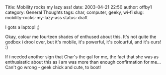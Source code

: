 Title: Mobility rocks my lazy ass!
date: 2003-04-21 22:50
author: offby1
category: General Thoughts
tags: char, computer, geeky, wi-fi
slug: mobility-rocks-my-lazy-ass
status: draft

I gots a laptop! ;)

Okay, colour me fourteen shades of enthused about this. It\'s not quite the godbox i drool over, but it\'s mobile, it\'s powerful, it\'s colourful, and it\'s ours! :)

If i needed another sign that Char\'s the gal for me, the fact that she was as enthusiastic about this as i am was more than enough confirmation for me\... Can\'t go wrong - geek chick and cute, to boot!
